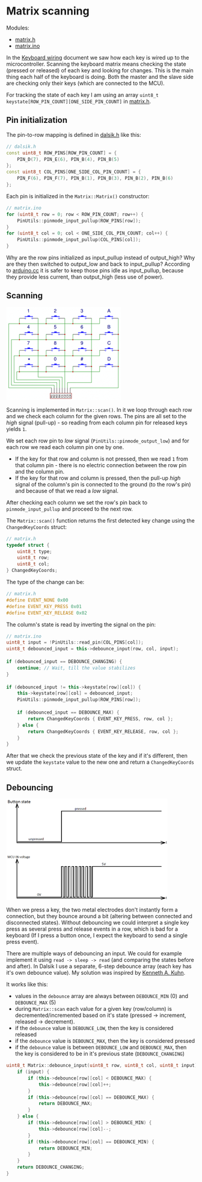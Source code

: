 # Matrix scanning

Modules:

* [matrix.h](https://github.com/DavsX/dalsik/blob/master/matrix.h)
* [matrix.ino](https://github.com/DavsX/dalsik/blob/master/matrix.ino)



In the [Keyboard wiring](keyboard_wiring.md) document we saw how each key is wired up to the microcontroller. Scanning the keyboard matrix means checking the state (pressed or released) of each key and looking for changes. This is the main thing each half of the keyboard is doing. Both the master and the slave side are checking only their keys (which are connected to the MCU).

For tracking the state of each key I am using an array `uint8_t keystate[ROW_PIN_COUNT][ONE_SIDE_PIN_COUNT]` in [matrix.h](https://github.com/DavsX/dalsik/blob/master/matrix.h).

## Pin initialization

The pin-to-row mapping is defined in [dalsik.h](https://github.com/DavsX/dalsik/blob/master/dalsik.h) like this:

```c++
// dalsik.h
const uint8_t ROW_PINS[ROW_PIN_COUNT] = {
    PIN_D(7), PIN_E(6), PIN_B(4), PIN_B(5)
};
const uint8_t COL_PINS[ONE_SIDE_COL_PIN_COUNT] = {
    PIN_F(6), PIN_F(7), PIN_B(1), PIN_B(3), PIN_B(2), PIN_B(6)
};
```

Each pin is initialized in the `Matrix::Matrix()` constructor:

```c++
// matrix.ino
for (uint8_t row = 0; row < ROW_PIN_COUNT; row++) {
    PinUtils::pinmode_input_pullup(ROW_PINS[row]);
}
for (uint8_t col = 0; col < ONE_SIDE_COL_PIN_COUNT; col++) {
    PinUtils::pinmode_input_pullup(COL_PINS[col]);
}
```

Why are the row pins initialized as input_pullup instead of output_high? Why are they then switched to output_low and back to input_pullup? According to [arduino.cc](https://www.arduino.cc/en/Tutorial/Foundations/DigitalPins) it is safer to keep those pins idle as input_pullup, because they provide less current, than output_high (less use of power).

## Scanning

<img src="keyboard_matrix.png" alt="keyboard_matrix" style="zoom: 50%;" />

Scanning is implemented in `Matrix::scan()`. In it we loop through each row and we check each column for the given rows. The pins are all set to the _high_ signal (pull-up) - so reading from each column pin for released keys yields `1`. 

We set each row pin to _low_ signal (`PinUtils::pinmode_output_low`) and for each row we read each column pin one by one.

* If the key for that row and column is not pressed, then we read `1` from that column pin - there is no electric connection between the row pin and the column pin.
* If the key for that row and column is pressed, then the pull-up _high_ signal of the column's pin is connected to the ground (to the row's pin) and because of that we read a _low_ signal.

After checking each column we set the row's pin back to `pinmode_input_pullup` and proceed to the next row.

The `Matrix::scan()` function returns the first detected key change using the `ChangedKeyCoords` struct:

```c++
// matrix.h
typedef struct {
    uint8_t type;
    uint8_t row;
    uint8_t col;
} ChangedKeyCoords;
```

The type of the change can be:

```c++
// matrix.h
#define EVENT_NONE 0x00
#define EVENT_KEY_PRESS 0x01
#define EVENT_KEY_RELEASE 0x02
```

The column's state is read by inverting the signal on the pin:

```c++
// matrix.ino
uint8_t input = !PinUtils::read_pin(COL_PINS[col]);
uint8_t debounced_input = this->debounce_input(row, col, input);

if (debounced_input == DEBOUNCE_CHANGING) {
    continue; // Wait, till the value stabilizes
}

if (debounced_input != this->keystate[row][col]) {
    this->keystate[row][col] = debounced_input;
    PinUtils::pinmode_input_pullup(ROW_PINS[row]);

    if (debounced_input == DEBOUNCE_MAX) {
        return ChangedKeyCoords { EVENT_KEY_PRESS, row, col };
    } else {
        return ChangedKeyCoords { EVENT_KEY_RELEASE, row, col };
    }
}
```

After that we check the previous state of the key and if it's different, then we update the `keystate` value to the new one and return a `ChangedKeyCoords` struct.

## Debouncing

<img src="contact_bouncing.png" alt="contact_bouncing" style="zoom: 50%;" />

When we press a key, the two metal electrodes don't instantly form a connection, but they bounce around a bit (altering between connected and disconnected states). Without debouncing we could interpret a single key press as several press and release events in a row, which is bad for a keyboard (If I press a button once, I expect the keyboard to send a single press event).

There are multiple ways of debouncing an input. We could for example implement it using `read -> sleep -> read` (and comparing the states before and after). In Dalsik I use a separate, 6-step debounce array (each key has it's own debounce value). My solution was inspired by [Kenneth A. Kuhn](www.kennethkuhn.com/electronics/debounce.c).

It works like this:

* values in the `debounce` array are always between `DEBOUNCE_MIN` (0) and `DEBOUNCE_MAX` (5)
* during `Matrix::scan` each value for a given key (row/column) is decremented/incremented based on it's state (pressed -> increment, released -> decrement).
* if the `debounce` value is `DEBOUNCE_LOW`, then the key is considered released
* if the `debounce` value is `DEBOUNCE_MAX`, then the key is considered pressed
* if the `debounce` value is between `DEBOUNCE_LOW` and `DEBOUNCE_MAX`, then the key is considered to be in it's previous state (`DEBOUNCE_CHANGING`)

```c++
uint8_t Matrix::debounce_input(uint8_t row, uint8_t col, uint8_t input) {
    if (input) {
        if (this->debounce[row][col] < DEBOUNCE_MAX) {
            this->debounce[row][col]++;
        }
        if (this->debounce[row][col] == DEBOUNCE_MAX) {
            return DEBOUNCE_MAX;
        }
    } else {
        if (this->debounce[row][col] > DEBOUNCE_MIN) {
            this->debounce[row][col]--;
        }
        if (this->debounce[row][col] == DEBOUNCE_MIN) {
            return DEBOUNCE_MIN;
        }
    }
    return DEBOUNCE_CHANGING;
}
```

